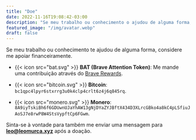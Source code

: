 ```yaml
---
title: "Doe"
date: 2022-11-16T19:08:42-03:00
description: "Se meu trabalho ou conhecimento o ajudou de alguma forma, considere me apoiar financeiramente."
featured_image: "/img/avatar.webp"
draft: false
---
```


Se meu trabalho ou conhecimento te ajudou de alguma forma, considere me apoiar financeiramente.

- {{< icon src="bat.svg" >}} **BAT (Brave Attention Token)**: Me mande uma contribuição através do [Brave Rewards](https://support.brave.com/hc/en-us/articles/360021123971-How-do-I-tip-websites-and-Content-Creators-in-Brave-Rewards-#:~:text=In%20the%20tipping%20banner%20%2C%20the,tip%20to%20complete%20the%20transaction.). 

- {{< icon src="bitcoin.svg" >}} **Bitcoin**: `bc1qpc4lpyr6stxrrg3u0k4clp4crlt6z4j6q845rq`.
- {{< icon src="monero.svg" >}} **Monero**: `8A9iyTskiBh6f6GDUwnUJaYhAW13gNjDYaZYJBftX434D3XLrcGBko4a8kC4pLSfiuJAoSJ7e8rwP8W4StsVypftCp6FGwm`.

Sinta-se à vontade para também me enviar uma mensagem para **leo@leomurca.xyz** após a doação.
